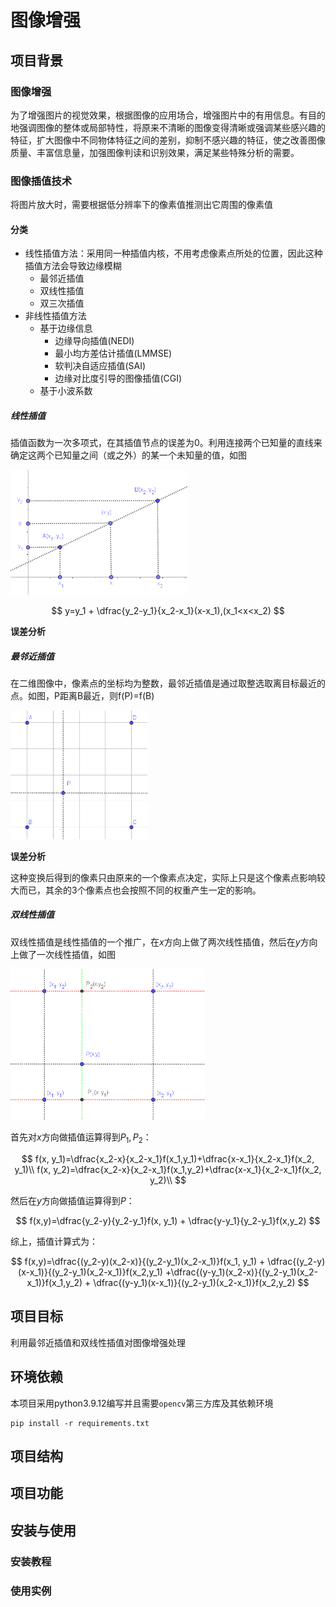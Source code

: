 # 图像增强

## 项目背景

### 图像增强

为了增强图片的视觉效果，根据图像的应用场合，增强图片中的有用信息。有目的地强调图像的整体或局部特性，将原来不清晰的图像变得清晰或强调某些感兴趣的特征，扩大图像中不同物体特征之间的差别，抑制不感兴趣的特征，使之改善图像质量、丰富信息量，加强图像判读和识别效果，满足某些特殊分析的需要。

### 图像插值技术

将图片放大时，需要根据低分辨率下的像素值推测出它周围的像素值

#### 分类

- 线性插值方法：采用同一种插值内核，不用考虑像素点所处的位置，因此这种插值方法会导致边缘模糊
  - 最邻近插值
  - 双线性插值
  - 双三次插值
- 非线性插值方法
  - 基于边缘信息
    - 边缘导向插值(NEDI)
    - 最小均方差估计插值(LMMSE)
    - 软判决自适应插值(SAI)
    - 边缘对比度引导的图像插值(CGI)
  - 基于小波系数

##### 线性插值

插值函数为一次多项式，在其插值节点的误差为0。利用连接两个已知量的直线来确定这两个已知量之间（或之外）的某一个未知量的值，如图

<img title="" src="./img/1.png" alt="" width="283">

$$
y=y_1 + \dfrac{y_2-y_1}{x_2-x_1}(x-x_1),(x_1<x<x_2)
$$

**误差分析**

<!------ waiting ------>

##### 最邻近插值

在二维图像中，像素点的坐标均为整数，最邻近插值是通过取整选取离目标最近的点。如图，P距离B最近，则f(P)=f(B)

<img title="" src="./img/2.png" alt="2.png" width="219">

**误差分析**

这种变换后得到的像素只由原来的一个像素点决定，实际上只是这个像素点影响较大而已，其余的3个像素点也会按照不同的权重产生一定的影响。

##### 双线性插值

双线性插值是线性插值的一个推广，在$x$方向上做了两次线性插值，然后在$y$方向上做了一次线性插值，如图

<img src="./img/3.png" title="" alt="" width="311">

首先对$x$方向做插值运算得到$P_1,P_2$：

$$
f(x, y_1)=\dfrac{x_2-x}{x_2-x_1}f(x_1,y_1)+\dfrac{x-x_1}{x_2-x_1}f(x_2, y_1)\\
f(x, y_2)=\dfrac{x_2-x}{x_2-x_1}f(x_1,y_2)+\dfrac{x-x_1}{x_2-x_1}f(x_2, y_2)\\
$$

然后在$y$方向做插值运算得到$P$：

$$
f(x,y)=\dfrac{y_2-y}{y_2-y_1}f(x, y_1) + \dfrac{y-y_1}{y_2-y_1}f(x,y_2)
$$

综上，插值计算式为：

$$
f(x,y)=\dfrac{(y_2-y)(x_2-x)}{(y_2-y_1)(x_2-x_1)}f(x_1, y_1) + \dfrac{(y_2-y)(x-x_1)}{(y_2-y_1)(x_2-x_1)}f(x_2,y_1)
+\dfrac{(y-y_1)(x_2-x)}{(y_2-y_1)(x_2-x_1)}f(x_1,y_2) + \dfrac{(y-y_1)(x-x_1)}{(y_2-y_1)(x_2-x_1)}f(x_2,y_2)
$$

## 项目目标

利用最邻近插值和双线性插值对图像增强处理

## 环境依赖

本项目采用python3.9.12编写并且需要`opencv`第三方库及其依赖环境

```shell
pip install -r requirements.txt
```

## 项目结构

## 项目功能

## 安装与使用

### 安装教程

### 使用实例
